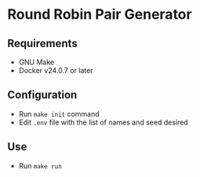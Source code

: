 
# Round Robin Pair Generator

## Requirements

* GNU Make
* Docker v24.0.7 or later

## Configuration

* Run `make init` command
* Edit `.env` file with the list of names and seed desired

## Use

* Run `make run`
